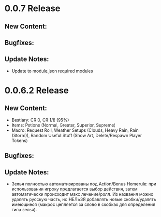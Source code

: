 # 0.0.7 Release
## New Content:
## Bugfixes:
## Update Notes:
- Update to module.json required modules
# 0.0.6.2 Release
## New Content:
- Bestiary: CR 0, CR 1/8 (95%)
- Items: Potions (Normal, Greater, Superior, Supreme)
- Macro: Request Roll, Weather Setups (Clouds, Heavy Rain, Rain (Storm)), Random Useful Stuff (Show Art, Delete/Respawn Player Tokens)
## Bugfixes:
## Update Notes:
- Зелья полностью автоматизированы под Action/Bonus Homerule: при использовании игроку предлагается выбор действия, затем автоматически происходит макс лечение/ролл. Из названия можно удалять русскую часть, но НЕЛЬЗЯ добавлять новые скобки/удалять имеющиеся (макрос цепляется за слово в скобках для определения типа зелья).

